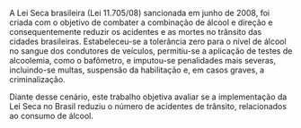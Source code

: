 A Lei Seca brasileira (Lei 11.705/08) sancionada em junho de 2008, foi criada com o objetivo de combater a combinação de álcool e direção e consequentemente reduzir os acidentes e as mortes no trânsito das cidades brasileiras. Estabeleceu-se a tolerância zero para o nível de álcool no sangue dos condutores de veículos, permitiu-se a aplicação de testes de alcoolemia, como o bafômetro, e imputou-se penalidades mais severas, incluindo-se multas, suspensão da habilitação e, em casos graves, a criminalização.

Diante desse cenário, este trabalho objetiva avaliar se a implementação da Lei Seca no Brasil reduziu o número de acidentes de trânsito, relacionados ao consumo de álcool.
